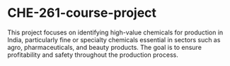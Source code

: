 # CHE-261-course-project

This project focuses on identifying high-value chemicals for production in India, particularly fine or specialty chemicals essential in sectors such as agro, pharmaceuticals, and beauty products. The goal is to ensure profitability and safety throughout the production process.
